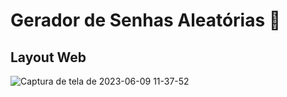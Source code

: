 # Gerador de Senhas Aleatórias 🔐
## Layout Web
![Captura de tela de 2023-06-09 11-37-52](https://github.com/rafaelmagalhaesguedes/geradordesenhas.io/assets/8412507/3af60759-3948-4e91-9cd0-90773bb0d60a)
